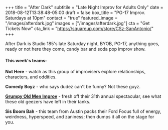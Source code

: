 +++
title = "After Dark"
subtitile = "Late Night Improv for Adults Only"
date = 2018-08-12T13:38:48-05:00
draft = false
box_title = "PG-17 Improv. Saturdays at 10pm"
contact = "true"
featured_image = "/images/afterdark.jpg"
images = ["/images/afterdark.jpg"]
cta = "Get Tickets Now"
cta_link = "https://squareup.com/store/CSz-SanAntonio/"
+++

After Dark is Studio 185's late Saturday night, BYOB, PG-17, anything goes, ready or not here they come, candy bar and soda pop improv show.

#### This week's teams:

**Not Here** - watch as this group of improvisers explore relationships, characters, and oddities.

**Comedy Boyz** - who says dudez can't be funny? Not these guyz.

**[Grumpy Old Men Improv](https://www.facebook.com/Grumpy-Old-Men-Improv-157669441542132/)** - fresh off their 31th annual spectacular, see what these old geezers have left in their tanks.

**Sis Boom Bah** - this team from Austin packs their Ford Focus full of energy, weirdness, hyperspeed, and zaniness; then dumps it all on the stage for you.
